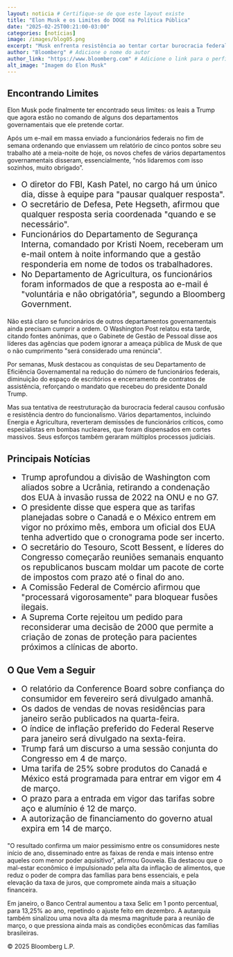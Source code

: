 ```yaml
---
layout: noticia # Certifique-se de que este layout existe
title: "Elon Musk e os Limites do DOGE na Política Pública"
date: "2025-02-25T00:21:00-03:00"
categories: [notícias]
image: /images/blog05.png
excerpt: "Musk enfrenta resistência ao tentar cortar burocracia federal, com departamentos ignorando sua ordem. Demissões revertidas e processos judiciais aumentam o impasse."
author: "Bloomberg" # Adicione o nome do autor
author_link: "https://www.bloomberg.com" # Adicione o link para o perfil do autor
alt_image: "Imagem do Elon Musk"
---
```


<h2>Encontrando Limites</h2>

<p>
  Elon Musk pode finalmente ter encontrado seus limites: os leais a Trump que agora estão no comando de alguns dos departamentos governamentais que ele pretende cortar.
</p>

<p>
  Após um e-mail em massa enviado a funcionários federais no fim de semana ordenando que enviassem um relatório de cinco pontos sobre seu trabalho até a meia-noite de hoje, os novos chefes de vários departamentos governamentais disseram, essencialmente, “nós lidaremos com isso sozinhos, muito obrigado”.
</p>

<ul style="font-size: 19px">
  <li>
    O diretor do FBI, <span class="highlight">Kash Patel</span>, no cargo há um único dia, disse à equipe para "pausar qualquer resposta".
  </li>
  <li>
    O secretário de Defesa, <span class="highlight">Pete Hegseth</span>, afirmou que qualquer resposta seria coordenada "quando e se necessário".
  </li>
  <li>
    Funcionários do <span class="highlight">Departamento de Segurança Interna</span>, comandado por <span class="highlight">Kristi Noem</span>, receberam um e-mail ontem à noite informando que a gestão responderia em nome de todos os trabalhadores.
  </li>
  <li>
    No <span class="highlight">Departamento de Agricultura</span>, os funcionários foram informados de que a resposta ao e-mail é "voluntária e não obrigatória", segundo a Bloomberg Government.
  </li>
</ul>

<p>
  Não está claro se funcionários de outros departamentos governamentais ainda precisam cumprir a ordem. O <span class="highlight">Washington Post</span> relatou esta tarde, citando fontes anônimas, que o <span class="highlight">Gabinete de Gestão de Pessoal</span> disse aos líderes das agências que podem ignorar a ameaça pública de Musk de que o não cumprimento "será considerado uma renúncia".
</p>

<p>
  Por semanas, Musk destacou as conquistas de seu <span class="highlight">Departamento de Eficiência Governamental</span> na redução do número de funcionários federais, diminuição do espaço de escritórios e encerramento de contratos de assistência, reforçando o mandato que recebeu do presidente <span class="highlight">Donald Trump</span>.
</p>

<p>
  Mas sua tentativa de reestruturação da burocracia federal causou confusão e resistência dentro do funcionalismo. Vários departamentos, incluindo <span class="highlight">Energia</span> e <span class="highlight">Agricultura</span>, reverteram demissões de funcionários críticos, como especialistas em bombas nucleares, que foram dispensados em cortes massivos. Seus esforços também geraram múltiplos processos judiciais.
</p>

<h2>Principais Notícias</h2>

<ul style="font-size: 19px">
  <li>
    Trump aprofundou a divisão de Washington com aliados sobre a Ucrânia, retirando a condenação dos EUA à invasão russa de 2022 na ONU e no G7.
  </li>
  <li>
    O presidente disse que espera que as tarifas planejadas sobre o Canadá e o México entrem em vigor no próximo mês, embora um oficial dos EUA tenha advertido que o cronograma pode ser incerto.
  </li>
  <li>
    O secretário do Tesouro, <span class="highlight">Scott Bessent</span>, e líderes do Congresso começarão reuniões semanais enquanto os republicanos buscam moldar um pacote de corte de impostos com prazo até o final do ano.
  </li>
  <li>
    A <span class="highlight">Comissão Federal de Comércio</span> afirmou que "processará vigorosamente" para bloquear fusões ilegais.
  </li>
  <li>
    A <span class="highlight">Suprema Corte</span> rejeitou um pedido para reconsiderar uma decisão de 2000 que permite a criação de zonas de proteção para pacientes próximos a clínicas de aborto.
  </li>
</ul>

<h2>O Que Vem a Seguir</h2>

<ul style="font-size: 19px">
  <li>
    O relatório da <span class="highlight">Conference Board</span> sobre confiança do consumidor em fevereiro será divulgado amanhã.
  </li>
  <li>
    Os dados de vendas de novas residências para janeiro serão publicados na quarta-feira.
  </li>
  <li>
    O índice de inflação preferido do <span class="highlight">Federal Reserve</span> para janeiro será divulgado na sexta-feira.
  </li>
  <li>
    Trump fará um discurso a uma sessão conjunta do Congresso em 4 de março.
  </li>
  <li>
    Uma tarifa de 25% sobre produtos do Canadá e México está programada para entrar em vigor em 4 de março.
  </li>
  <li>
    O prazo para a entrada em vigor das tarifas sobre aço e alumínio é 12 de março.
  </li>
  <li>
    A autorização de financiamento do governo atual expira em 14 de março.
  </li>
</ul>

"O resultado confirma um maior pessimismo entre os consumidores neste início de ano, disseminado entre as faixas de renda e mais intenso entre aqueles com menor poder aquisitivo", afirmou Gouveia. Ela destacou que o mal-estar econômico é impulsionado pela alta da inflação de alimentos, que reduz o poder de compra das famílias para bens essenciais, e pela elevação da taxa de juros, que compromete ainda mais a situação financeira.

Em janeiro, o Banco Central aumentou a taxa Selic em 1 ponto percentual, para 13,25% ao ano, repetindo o ajuste feito em dezembro. A autarquia também sinalizou uma nova alta da mesma magnitude para a reunião de março, o que pressiona ainda mais as condições econômicas das famílias brasileiras.

<p>
  <span class="highlight">© 2025 Bloomberg L.P.</span>
</p>
